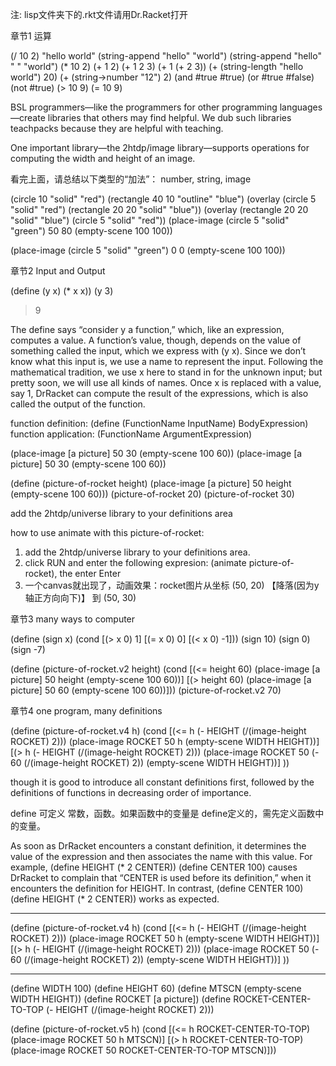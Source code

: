 注: lisp文件夹下的.rkt文件请用Dr.Racket打开

章节1 运算

(/ 10 2)
"hello world"
(string-append "hello" "world")
(string-append "hello" " " "world")
(* 10 2)
(+ 1 2)
(+ 1 2 3)
(+ 1 (+ 2 3))
(+ (string-length "hello world") 20)
(+ (string->number "12") 2)
(and #true #true)
(or #true #false)
(not #true)
(> 10 9)
(= 10 9)

BSL programmers—like the programmers for other programming languages—create libraries that others may find helpful.
We dub such libraries teachpacks because they are helpful with teaching.

One important library—the 2htdp/image library—supports operations for computing the width and height of an image.

看完上面，请总结以下类型的“加法”： number, string, image

(circle 10 "solid" "red")
(rectangle 40 10 "outline" "blue")
(overlay (circle 5 "solid" "red")
         (rectangle 20 20 "solid" "blue"))
(overlay (rectangle 20 20 "solid" "blue")
         (circle 5 "solid" "red"))
(place-image (circle 5 "solid" "green")
             50 80
             (empty-scene 100 100))

(place-image (circle 5 "solid" "green")
             0 0
             (empty-scene 100 100))

章节2 Input and Output

(define (y x) (* x x))
(y 3)
> 9

The define says “consider y a function,” which, like an expression, computes a value. 
A function’s value, though, depends on the value of something called the input, which we express with (y x). 
Since we don’t know what this input is, we use a name to represent the input. 
Following the mathematical tradition, we use x here to stand in for the unknown input; but pretty soon, we will use all kinds of names.
Once x is replaced with a value, say 1, DrRacket can compute the result of the expressions, which is also called the output of the function.

function definition: (define (FunctionName InputName) BodyExpression)
function application: (FunctionName ArgumentExpression)

(place-image [a picture] 50 30 (empty-scene 100 60))
(place-image [a picture] 50 30 (empty-scene 100 60))

(define (picture-of-rocket height) (place-image [a picture] 50 height (empty-scene 100 60)))
(picture-of-rocket 20)
(picture-of-rocket 30)

add the 2htdp/universe library to your definitions area

how to use animate with this picture-of-rocket:
1. add the 2htdp/universe library to your definitions area.
2. click RUN and enter the following expresion: (animate picture-of-rocket), the enter Enter
3. 一个canvas就出现了，动画效果：rocket图片从坐标 (50, 20) 【降落(因为y轴正方向向下)】 到 (50, 30)


章节3 many ways to computer

(define (sign x)
  (cond
    [(> x 0) 1]
    [(= x 0) 0]
    [(< x 0) -1]))
(sign 10)
(sign 0)
(sign -7)

(define (picture-of-rocket.v2 height)
  (cond
  [(<= height 60)
    (place-image [a picture] 50 height
                 (empty-scene 100 60))]
  [(> height 60)
   (place-image [a picture] 50 60
                (empty-scene 100 60))]))
(picture-of-rocket.v2 70)

章节4 one program, many definitions

(define (picture-of-rocket.v4 h)
  (cond [(<= h (- HEIGHT (/(image-height ROCKET) 2)))
         (place-image ROCKET 50 h
                      (empty-scene WIDTH HEIGHT))]
        [(> h (- HEIGHT (/(image-height ROCKET) 2)))
         (place-image ROCKET 50 (- 60 (/(image-height ROCKET) 2))
                      (empty-scene WIDTH HEIGHT))]
        ))

though it is good to introduce all constant definitions first, followed by the definitions of functions in decreasing order of importance. 

define 可定义 常数，函数。如果函数中的变量是 define定义的，需先定义函数中的变量。

As soon as DrRacket encounters a constant definition, it determines the value of the expression and then associates the name with this value. For example,
  (define HEIGHT (* 2 CENTER))
  (define CENTER 100)
causes DrRacket to complain that “CENTER is used before its definition,” when it encounters the definition for HEIGHT. In contrast,
  (define CENTER 100)
  (define HEIGHT (* 2 CENTER))
works as expected.

------------------------------------

 (define (picture-of-rocket.v4 h)
  (cond [(<= h (- HEIGHT (/(image-height ROCKET) 2)))
         (place-image ROCKET 50 h
                      (empty-scene WIDTH HEIGHT))]
        [(> h (- HEIGHT (/(image-height ROCKET) 2)))
         (place-image ROCKET 50 (- 60 (/(image-height ROCKET) 2))
                      (empty-scene WIDTH HEIGHT))]
        ))

------------------------------------

(define WIDTH 100)
(define HEIGHT 60)
(define MTSCN (empty-scene WIDTH HEIGHT))
(define ROCKET [a picture])
(define ROCKET-CENTER-TO-TOP (- HEIGHT (/(image-height ROCKET) 2)))

(define (picture-of-rocket.v5 h)
  (cond
    [(<= h ROCKET-CENTER-TO-TOP)
     (place-image ROCKET 50 h MTSCN)]
    [(> h ROCKET-CENTER-TO-TOP)
     (place-image ROCKET 50 ROCKET-CENTER-TO-TOP MTSCN)]))
